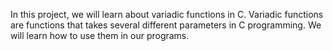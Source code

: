 In this project, we will learn about variadic functions in C.
Variadic functions are functions that takes several different parameters in C programming.
We will learn how to use them in our programs.
